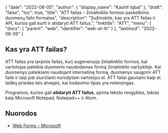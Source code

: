 {
  "date": "2022-08-05",
  "author": {
    "display_name": "Kashif Iqbal"
},
  "draft": "false",
  "toc": true,
  "title": "ATT failas – žiniatinklio formos paskelbimo duomenų failo formatas",
  "description": "Sužinokite, kas yra ATT failas ir API, kurios gali kurti ir atidaryti ATT failus.",
  "linktitle": "ATT",
  "menu": {
    "docs": {
      "parent": "web",
      "identifier": "web-at-ltt"
}
},
  "lastmod": "2022-08-05"
}

## Kas yra ATT failas?

ATT failas yra tarpinis failas, kurį sugeneruoja žiniatinklio formos, kai vartotojas pateikia duomenis naudodamas formą žiniatinklio naršyklėje. Kai duomenys pateikiami naudojant internetinę formą, duomenys saugomi ATT faile ir taip pat siunčiami nurodytam vartotojui el. ATT failai gaunami kaip el. laiškų priedas tais atvejais, kai kodavimo tipas yra neteisingas.

Programos, kurios gali **atidaryti ATT failus**, apima teksto rengykles, tokias kaip Microsoft Notepad, Notepad++ ir Atom.

## Nuorodos

* [Web Forms – Microsoft](https://learn.microsoft.com/en-us/aspnet/web-forms/what-is-web-forms)


